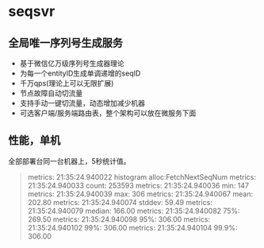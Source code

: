 # seqsvr

## 全局唯一序列号生成服务

- 基于微信亿万级序列号生成器理论
- 为每一个entityID生成单调递增的seqID
- 千万qps(理论上可以无限扩展)
- 节点故障自动切流量
- 支持手动一键切流量，动态增加减少机器
- 可选客户端/服务端路由表，整个架构可以放在微服务下面


## 性能，单机

全部部署台同一台机器上，5秒统计值。 

>metrics: 21:35:24.940022 histogram alloc:FetchNextSeqNum
>metrics: 21:35:24.940033   count:          253593
>metrics: 21:35:24.940036   min:               147
>metrics: 21:35:24.940039   max:               306
>metrics: 21:35:24.940067   mean:              202.80
>metrics: 21:35:24.940074   stddev:             59.49
>metrics: 21:35:24.940079   median:            166.00
>metrics: 21:35:24.940082   75%:               269.50
>metrics: 21:35:24.940098   95%:               306.00
>metrics: 21:35:24.940102   99%:               306.00
>metrics: 21:35:24.940104   99.9%:             306.00
